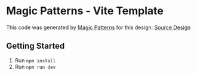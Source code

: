# Magic Patterns - Vite Template

This code was generated by [Magic Patterns](https://magicpatterns.com) for this design: [Source Design](https://www.magicpatterns.com/c/kgsuztpzd6jj1ugzytrsig)

## Getting Started

1. Run `npm install`
2. Run `npm run dev`
